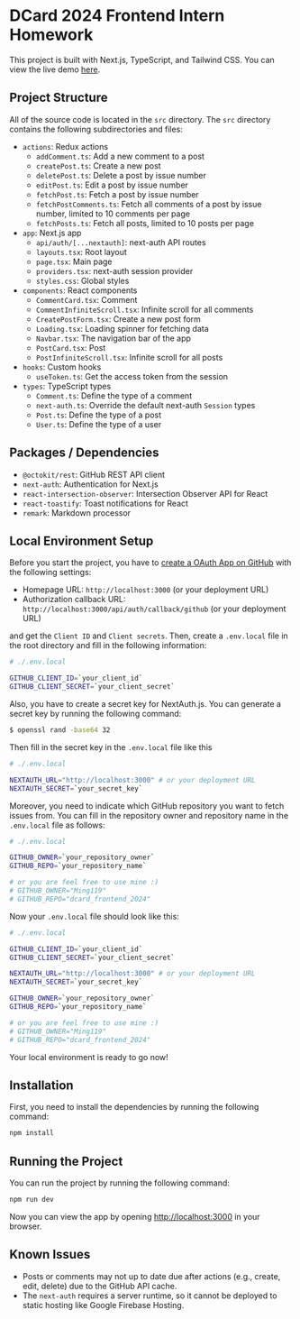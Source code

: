 # DCard 2024 Frontend Intern Homework

This project is built with Next.js, TypeScript, and Tailwind CSS.
You can view the live demo [here](http://danielblog.ddns.net).

## Project Structure

All of the source code is located in the `src` directory. The `src` directory contains the following subdirectories and files:

- `actions`: Redux actions
  - `addComment.ts`: Add a new comment to a post
  - `createPost.ts`: Create a new post
  - `deletePost.ts`: Delete a post by issue number
  - `editPost.ts`: Edit a post by issue number
  - `fetchPost.ts`: Fetch a post by issue number
  - `fetchPostComments.ts`: Fetch all comments of a post by issue number, limited to 10 comments per page
  - `fetchPosts.ts`: Fetch all posts, limited to 10 posts per page
- `app`: Next.js app
  - `api/auth/[...nextauth]`: next-auth API routes
  - `layouts.tsx`: Root layout
  - `page.tsx`: Main page
  - `providers.tsx`: next-auth session provider
  - `styles.css`: Global styles
- `components`: React components
  - `CommentCard.tsx`: Comment
  - `CommentInfiniteScroll.tsx`: Infinite scroll for all comments
  - `CreatePostForm.tsx`: Create a new post form
  - `Loading.tsx`: Loading spinner for fetching data
  - `Navbar.tsx`: The navigation bar of the app
  - `PostCard.tsx`: Post
  - `PostInfiniteScroll.tsx`: Infinite scroll for all posts
- `hooks`: Custom hooks
  - `useToken.ts`: Get the access token from the session
- `types`: TypeScript types
  - `Comment.ts`: Define the type of a comment
  - `next-auth.ts`: Override the default next-auth `Session` types
  - `Post.ts`: Define the type of a post
  - `User.ts`: Define the type of a user

## Packages / Dependencies

- `@octokit/rest`: GitHub REST API client
- `next-auth`: Authentication for Next.js
- `react-intersection-observer`: Intersection Observer API for React
- `react-toastify`: Toast notifications for React
- `remark`: Markdown processor

## Local Environment Setup

Before you start the project, you have to [create a OAuth App on GitHub](https://github.com/settings/applications/new) with the following settings:

- Homepage URL: `http://localhost:3000` (or your deployment URL)
- Authorization callback URL: `http://localhost:3000/api/auth/callback/github` (or your deployment URL)

and get the `Client ID` and `Client secrets`. Then, create a `.env.local` file in the root directory and fill in the following information:

```bash
# ./.env.local

GITHUB_CLIENT_ID=`your_client_id`
GITHUB_CLIENT_SECRET=`your_client_secret`
```

Also, you have to create a secret key for NextAuth.js. You can generate a secret key by running the following command:

```bash
$ openssl rand -base64 32
```

Then fill in the secret key in the `.env.local` file like this

```bash
# ./.env.local

NEXTAUTH_URL="http://localhost:3000" # or your deployment URL
NEXTAUTH_SECRET=`your_secret_key`
```

Moreover, you need to indicate which GitHub repository you want to fetch issues from. You can fill in the repository owner and repository name in the `.env.local` file as follows:

```bash
# ./.env.local

GITHUB_OWNER=`your_repository_owner`
GITHUB_REPO=`your_repository_name`

# or you are feel free to use mine :)
# GITHUB_OWNER="Ming119"
# GITHUB_REPO="dcard_frontend_2024"
```

Now your `.env.local` file should look like this:

```bash
# ./.env.local

GITHUB_CLIENT_ID=`your_client_id`
GITHUB_CLIENT_SECRET=`your_client_secret`

NEXTAUTH_URL="http://localhost:3000" # or your deployment URL
NEXTAUTH_SECRET=`your_secret_key`

GITHUB_OWNER=`your_repository_owner`
GITHUB_REPO=`your_repository_name`

# or you are feel free to use mine :)
# GITHUB_OWNER="Ming119"
# GITHUB_REPO="dcard_frontend_2024"
```

Your local environment is ready to go now!

## Installation

First, you need to install the dependencies by running the following command:

```bash
npm install
```

## Running the Project

You can run the project by running the following command:

```bash
npm run dev
```

Now you can view the app by opening [http://localhost:3000](http://localhost:3000) in your browser.

## Known Issues

- Posts or comments may not up to date due after actions (e.g., create, edit, delete) due to the GitHub API cache.
- The `next-auth` requires a server runtime, so it cannot be deployed to static hosting like Google Firebase Hosting.
